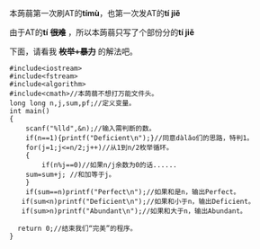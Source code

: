   本蒟蒻第一次刷AT的**tímù**，也第一次发AT的**tí jiě**

  由于AT的**tí** **~~很难~~** ，所以本蒟蒻只写了个部份分的**tí jiě**

  下面，请看我 **~~枚举+暴力~~** 的解法吧。

    #include<iostream>
    #include<fstream>
    #include<algorithm>
    #include<cmath>//本蒟蒻不想打万能文件头。  
    long long n,j,sum,pf;//定义变量。 
    int main()
    {
        scanf("%lld",&n);//输入需判断的数。 
        if(n==1){printf("Deficient\n");}//同意dàlǎo们的思路，特判1。 
        for(j=1;j<=n/2;j++)//从1到n/2枚举循环。 
        {
            if(n%j==0)//如果n/j余数为0的话...... 
        sum=sum+j; //和加等于j。 
        }
        if(sum==n)printf("Perfect\n");//如果和是n，输出Perfect。 
       if(sum<n)printf("Deficient\n");//如果和小于n，输出Deficient。
       if(sum>n)printf("Abundant\n");//如果和大于n，输出Abundant。

      return 0;//结束我们“完美”的程序。 
    }
